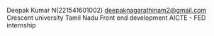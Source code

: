 Deepak Kumar N(221541601002)
deepaknagarathinam2@gmail.com
Crescent university 
Tamil Nadu
Front end development 
AICTE - FED internship
